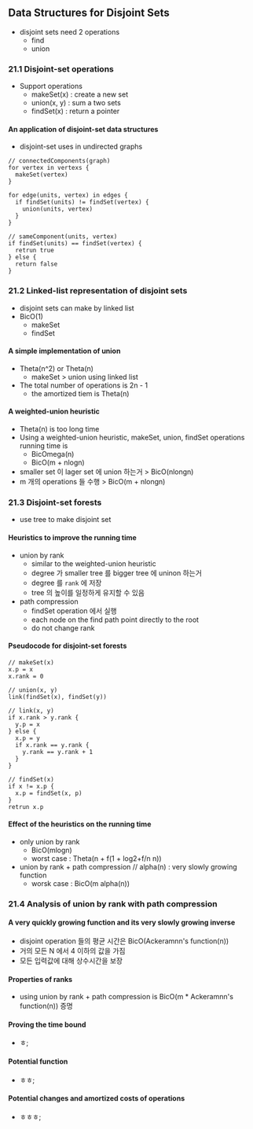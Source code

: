 ## Data Structures for Disjoint Sets
- disjoint sets need 2 operations
  - find
  - union

### 21.1 Disjoint-set operations
- Support operations
  - makeSet(x) : create a new set
  - union(x, y) : sum a two sets
  - findSet(x) : return a pointer

#### An application of disjoint-set data structures
- disjoint-set uses in undirected graphs
```
// connectedComponents(graph)
for vertex in vertexs {
  makeSet(vertex)
}

for edge(units, vertex) in edges {
  if findSet(units) != findSet(vertex) {
    union(units, vertex)
  }
}

// sameComponent(units, vertex) 
if findSet(units) == findSet(vertex) {
  retrun true
} else {
  return false 
}
```

### 21.2 Linked-list representation of disjoint sets
- disjoint sets can make by linked list
- BicO(1) 
  - makeSet
  - findSet

#### A simple implementation of union
- Theta(n^2) or Theta(n)
  - makeSet > union using linked list
- The total number of operations is 2n - 1
  - the amortized tiem is Theta(n)

#### A weighted-union heuristic
- Theta(n) is too long time
- Using a weighted-union heuristic, makeSet, union, findSet operations running time is
  - BicOmega(n)
  - BicO(m + nlogn)
- smaller set 이 lager set 에 union 하는거 > BicO(nlongn)
- m 개의 operations 들 수행 > BicO(m + nlongn)

### 21.3 Disjoint-set forests
- use tree to make disjoint set 

#### Heuristics to improve the running time
- union by rank
  - similar to the weighted-union heuristic
  - degree 가 smaller tree 를 bigger tree 에 uninon 하는거
  - degree 를 `rank` 에 저장
  - tree 의 높이를 일정하게 유지할 수 있음
- path compression
  - findSet operation 에서 실행
  - each node on the find path point directly to the root
  - do not change rank

#### Pseudocode for disjoint-set forests
```
// makeSet(x)
x.p = x
x.rank = 0

// union(x, y)
link(findSet(x), findSet(y))

// link(x, y)
if x.rank > y.rank {
  y.p = x
} else {
  x.p = y
  if x.rank == y.rank {
    y.rank == y.rank + 1
  }
}

// findSet(x)
if x != x.p {
  x.p = findSet(x, p)
}
retrun x.p
```

#### Effect of the heuristics on the running time
- only union by rank 
  - BicO(mlogn)
  - worst case : Theta(n + f(1 + log2+f/n n))
- union by rank + path compression
  // alpha(n) : very slowly growing function
  - worsk case : BicO(m alpha(n)) 

### 21.4 Analysis of union by rank with path compression

#### A very quickly growing function and its very slowly growing inverse
  - disjoint operation 들의 평균 시간은 BicO(Ackeramnn's function(n))
  - 거의 모든 N 에서 4 이하의 값을 가짐
  - 모든 입력값에 대해 상수시간을 보장

#### Properties of ranks
- using union by rank + path compression is BicO(m * Ackeramnn's function(n)) 증명

#### Proving the time bound
- ㅎ;

#### Potential function
- ㅎㅎ;

#### Potential changes and amortized costs of operations
- ㅎㅎㅎ;